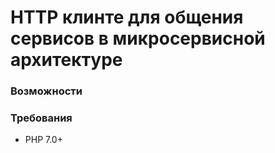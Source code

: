 # HTTP клинте для общения сервисов в микросервисной архитектуре

### Возможности

### Требования
- PHP 7.0+
